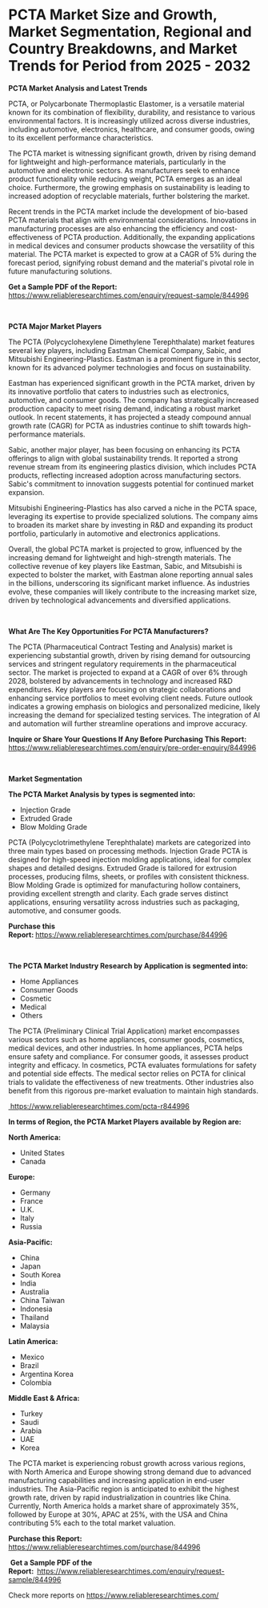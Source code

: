 <p><h1>PCTA Market Size and Growth, Market Segmentation, Regional and Country Breakdowns, and Market Trends for Period from 2025 -  2032</h1></p><p><strong>PCTA Market Analysis and Latest Trends</strong></p>
<p><p>PCTA, or Polycarbonate Thermoplastic Elastomer, is a versatile material known for its combination of flexibility, durability, and resistance to various environmental factors. It is increasingly utilized across diverse industries, including automotive, electronics, healthcare, and consumer goods, owing to its excellent performance characteristics. </p><p>The PCTA market is witnessing significant growth, driven by rising demand for lightweight and high-performance materials, particularly in the automotive and electronic sectors. As manufacturers seek to enhance product functionality while reducing weight, PCTA emerges as an ideal choice. Furthermore, the growing emphasis on sustainability is leading to increased adoption of recyclable materials, further bolstering the market.</p><p>Recent trends in the PCTA market include the development of bio-based PCTA materials that align with environmental considerations. Innovations in manufacturing processes are also enhancing the efficiency and cost-effectiveness of PCTA production. Additionally, the expanding applications in medical devices and consumer products showcase the versatility of this material. The PCTA market is expected to grow at a CAGR of 5% during the forecast period, signifying robust demand and the material's pivotal role in future manufacturing solutions.</p></p>
<p><strong>Get a Sample PDF of the Report:&nbsp;</strong> <a href="https://www.reliableresearchtimes.com/enquiry/request-sample/844996?utm_campaign=3532&utm_medium=2&utm_source=Github&utm_content=ia&utm_term=01042025&utm_id=pcta">https://www.reliableresearchtimes.com/enquiry/request-sample/844996</a></p>
<p>&nbsp;</p>
<p><strong>PCTA Major Market Players</strong></p>
<p><p>The PCTA (Polycyclohexylene Dimethylene Terephthalate) market features several key players, including Eastman Chemical Company, Sabic, and Mitsubishi Engineering-Plastics. Eastman is a prominent figure in this sector, known for its advanced polymer technologies and focus on sustainability.</p><p>Eastman has experienced significant growth in the PCTA market, driven by its innovative portfolio that caters to industries such as electronics, automotive, and consumer goods. The company has strategically increased production capacity to meet rising demand, indicating a robust market outlook. In recent statements, it has projected a steady compound annual growth rate (CAGR) for PCTA as industries continue to shift towards high-performance materials.</p><p>Sabic, another major player, has been focusing on enhancing its PCTA offerings to align with global sustainability trends. It reported a strong revenue stream from its engineering plastics division, which includes PCTA products, reflecting increased adoption across manufacturing sectors. Sabic's commitment to innovation suggests potential for continued market expansion.</p><p>Mitsubishi Engineering-Plastics has also carved a niche in the PCTA space, leveraging its expertise to provide specialized solutions. The company aims to broaden its market share by investing in R&D and expanding its product portfolio, particularly in automotive and electronics applications.</p><p>Overall, the global PCTA market is projected to grow, influenced by the increasing demand for lightweight and high-strength materials. The collective revenue of key players like Eastman, Sabic, and Mitsubishi is expected to bolster the market, with Eastman alone reporting annual sales in the billions, underscoring its significant market influence. As industries evolve, these companies will likely contribute to the increasing market size, driven by technological advancements and diversified applications.</p></p>
<p>&nbsp;</p>
<p><strong>What Are The Key Opportunities For PCTA Manufacturers?</strong></p>
<p><p>The PCTA (Pharmaceutical Contract Testing and Analysis) market is experiencing substantial growth, driven by rising demand for outsourcing services and stringent regulatory requirements in the pharmaceutical sector. The market is projected to expand at a CAGR of over 6% through 2028, bolstered by advancements in technology and increased R&D expenditures. Key players are focusing on strategic collaborations and enhancing service portfolios to meet evolving client needs. Future outlook indicates a growing emphasis on biologics and personalized medicine, likely increasing the demand for specialized testing services. The integration of AI and automation will further streamline operations and improve accuracy.</p></p>
<p><strong>Inquire or Share Your Questions If Any Before Purchasing This Report:</strong> <a href="https://www.reliableresearchtimes.com/enquiry/pre-order-enquiry/844996?utm_campaign=3532&utm_medium=2&utm_source=Github&utm_content=ia&utm_term=01042025&utm_id=pcta">https://www.reliableresearchtimes.com/enquiry/pre-order-enquiry/844996</a></p>
<p>&nbsp;</p>
<p><strong>Market Segmentation</strong></p>
<p><strong>The PCTA Market Analysis by types is segmented into:</strong></p>
<p><ul><li>Injection Grade</li><li>Extruded Grade</li><li>Blow Molding Grade</li></ul></p>
<p><p>PCTA (Polycyclotrimethylene Terephthalate) markets are categorized into three main types based on processing methods. Injection Grade PCTA is designed for high-speed injection molding applications, ideal for complex shapes and detailed designs. Extruded Grade is tailored for extrusion processes, producing films, sheets, or profiles with consistent thickness. Blow Molding Grade is optimized for manufacturing hollow containers, providing excellent strength and clarity. Each grade serves distinct applications, ensuring versatility across industries such as packaging, automotive, and consumer goods.</p></p>
<p><strong>Purchase this Report:&nbsp;</strong><a href="https://www.reliableresearchtimes.com/purchase/844996?utm_campaign=3532&utm_medium=2&utm_source=Github&utm_content=ia&utm_term=01042025&utm_id=pcta">https://www.reliableresearchtimes.com/purchase/844996</a></p>
<p>&nbsp;</p>
<p><strong>The PCTA Market Industry Research by Application is segmented into:</strong></p>
<p><ul><li>Home Appliances</li><li>Consumer Goods</li><li>Cosmetic</li><li>Medical</li><li>Others</li></ul></p>
<p><p>The PCTA (Preliminary Clinical Trial Application) market encompasses various sectors such as home appliances, consumer goods, cosmetics, medical devices, and other industries. In home appliances, PCTA helps ensure safety and compliance. For consumer goods, it assesses product integrity and efficacy. In cosmetics, PCTA evaluates formulations for safety and potential side effects. The medical sector relies on PCTA for clinical trials to validate the effectiveness of new treatments. Other industries also benefit from this rigorous pre-market evaluation to maintain high standards.</p></p>
<p><a href="https://www.reliableresearchtimes.com/pcta-r844996?utm_campaign=3532&utm_medium=2&utm_source=Github&utm_content=ia&utm_term=01042025&utm_id=pcta">&nbsp;https://www.reliableresearchtimes.com/pcta-r844996</a></p>
<p><strong>In terms of Region, the PCTA Market Players available by Region are:</strong></p>
<p>
    <p> <strong> North America: </strong>
        <ul>
            <li>United States</li>
            <li>Canada</li>
        </ul>
        </p> 
    <p> <strong> Europe: </strong>
        <ul>
            <li>Germany</li>
            <li>France</li>
            <li>U.K.</li>
            <li>Italy</li>
            <li>Russia</li>
        </ul>
        </p> 
    <p> <strong> Asia-Pacific: </strong>
        <ul>
            <li>China</li>
            <li>Japan</li>
            <li>South Korea</li>
            <li>India</li>
            <li>Australia</li>
            <li>China Taiwan</li>
            <li>Indonesia</li>
            <li>Thailand</li>
            <li>Malaysia</li>
        </ul>
        </p> 
    <p> <strong> Latin America: </strong>
        <ul>
            <li>Mexico</li>
            <li>Brazil</li>
            <li>Argentina Korea</li>
            <li>Colombia</li>
        </ul>
        </p> 
    <p> <strong> Middle East & Africa: </strong>
        <ul>
            <li>Turkey</li>
            <li>Saudi</li>
            <li>Arabia</li>
            <li>UAE</li>
            <li>Korea</li>
        </ul>
    </p>
    </p>
<p><p>The PCTA market is experiencing robust growth across various regions, with North America and Europe showing strong demand due to advanced manufacturing capabilities and increasing application in end-user industries. The Asia-Pacific region is anticipated to exhibit the highest growth rate, driven by rapid industrialization in countries like China. Currently, North America holds a market share of approximately 35%, followed by Europe at 30%, APAC at 25%, with the USA and China contributing 5% each to the total market valuation.</p></p>
<p><strong>Purchase this Report: </strong><a href="https://www.reliableresearchtimes.com/purchase/844996?utm_campaign=3532&utm_medium=2&utm_source=Github&utm_content=ia&utm_term=01042025&utm_id=pcta">https://www.reliableresearchtimes.com/purchase/844996</a></p>
<p>&nbsp;<strong>Get a Sample PDF of the Report:&nbsp;&nbsp;</strong><a href="https://www.reliableresearchtimes.com/enquiry/request-sample/844996?utm_campaign=3532&utm_medium=2&utm_source=Github&utm_content=ia&utm_term=01042025&utm_id=pcta">https://www.reliableresearchtimes.com/enquiry/request-sample/844996</a></p>
<p><strong></strong></p>
<p>Check more reports on <a href="https://www.reliableresearchtimes.com/?utm_campaign=3532&utm_medium=2&utm_source=Github&utm_content=ia&utm_term=01042025&utm_id=pcta">https://www.reliableresearchtimes.com/</a></p>